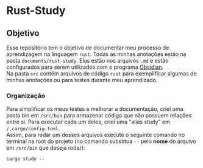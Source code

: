 # Rust-Study

## Objetivo

Esse repositório tem o objetivo de documentar meu processo de aprendizagem na linguagem `rust`. Todas as minhas anotações estão na pasta `documents/rust-study`. Elas estão nos arquivos `.md` e estão configurados para serem utilizados com o programa <a href="https://obsidian.md/">Obsidian</a>.  
Na pasta `src` contém arquivos de código `rust` para exemplificar algumas de minhas anotações ou para testes durante meu aprendizado.

### Organização 
Para simplificar os meus testes e melhorar a documentação, criei uma pasta bin em `/src/bin` para armazenar código que não possuem relações entre si. Para executar cada um deles, criei uma "alias study" em `/.cargo/config.toml`.  
Assim, para rodar um desses arquivos execute o seguinte comando no terminal na root do projeto (no comando substitua `--` pelo **nome** do arquivo em `/src/bin` que deseja rodar):
```shell
cargo study --
```
